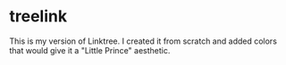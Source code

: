 # treelink

This is my version of Linktree. I created it from scratch and added colors that would give it a "Little Prince" aesthetic.
